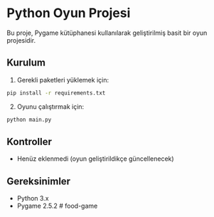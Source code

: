 # Python Oyun Projesi

Bu proje, Pygame kütüphanesi kullanılarak geliştirilmiş basit bir oyun projesidir.

## Kurulum

1. Gerekli paketleri yüklemek için:
```bash
pip install -r requirements.txt
```

2. Oyunu çalıştırmak için:
```bash
python main.py
```

## Kontroller

- Henüz eklenmedi (oyun geliştirildikçe güncellenecek)

## Gereksinimler

- Python 3.x
- Pygame 2.5.2 #   f o o d - g a m e  
 